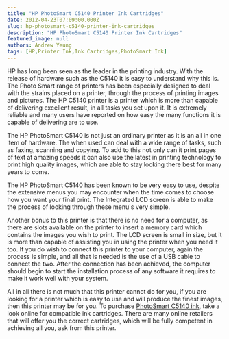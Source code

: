 ```yaml
---
title: "HP PhotoSmart C5140 Printer Ink Cartridges"
date: 2012-04-23T07:09:00.000Z
slug: hp-photosmart-c5140-printer-ink-cartridges
description: "HP PhotoSmart C5140 Printer Ink Cartridges"
featured_image: null
authors: Andrew Yeung
tags: [HP,Printer Ink,Ink Cartridges,PhotoSmart Ink]
---
```


HP has long been seen as the leader in the printing industry. With the release of hardware such as the C5140 it is easy to understand why this is. The Photo Smart range of printers has been especially designed to deal with the strains placed on a printer, through the process of printing images and pictures. The HP C5140 printer is a printer which is more than capable of delivering excellent result, in all tasks you set upon it. It is extremely reliable and many users have reported on how easy the many functions it is capable of delivering are to use. 

The HP PhotoSmart C5140 is not just an ordinary printer as it is an all in one item of hardware. The when used can deal with a wide range of tasks, such as faxing, scanning and copying. To add to this not only can it print pages of text at amazing speeds it can also use the latest in printing technology to print high quality images, which are able to stay looking there best for many years to come. 

The HP PhotoSmart C5140 has been known to be very easy to use, despite the extensive menus you may encounter when the time comes to choose how you want your final print. The Integrated LCD screen is able to make the process of looking through these menu's very simple.

Another bonus to this printer is that there is no need for a computer, as there are slots available on the printer to insert a memory card which contains the images you wish to print. The LCD screen is small in size, but it is more than capable of assisting you in using the printer when you need it too. If you do wish to connect this printer to your computer, again the process is simple, and all that is needed is the use of a USB cable to connect the two. After the connection has been achieved, the computer should begin to start the installation process of any software it requires to make it work well with your system.

All in all there is not much that this printer cannot do for you, if you are looking for a printer which is easy to use and will produce the finest images, then this printer may be for you. To purchase [PhotoSmart C5140 ink](https://www.comboink.com/hp-photosmart-c5140-printer-ink-cartridges), take a look online for compatible ink cartridges. There are many online retailers that will offer you the correct cartridges, which will be fully competent in achieving all you, ask from this printer.